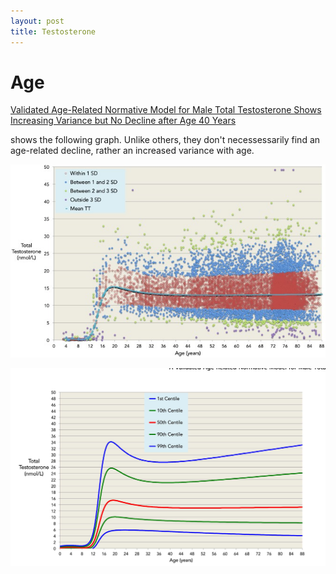 ```yaml
---
layout: post
title: Testosterone
---
```

# Age


[Validated Age-Related Normative Model for Male Total Testosterone Shows Increasing Variance but No Decline after Age 40 Years](https://pmc.ncbi.nlm.nih.gov/articles/PMC4190174/)


shows the following graph. Unlike others, they don't necessessarily find an age-related decline, rather an increased variance with age.

![](testo_age.jpg)

![](testo_age_percentiles.png)